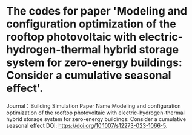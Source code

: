 # The codes for paper 'Modeling and configuration optimization of the rooftop photovoltaic with electric-hydrogen-thermal hybrid storage system for zero-energy buildings: Consider a cumulative seasonal effect'.

Journal：Building Simulation
Paper Name:Modeling and configuration optimization of the rooftop photovoltaic with electric-hydrogen-thermal hybrid storage system for zero-energy buildings: Consider a cumulative seasonal effect
DOI: https://doi.org/10.1007/s12273-023-1066-5.

